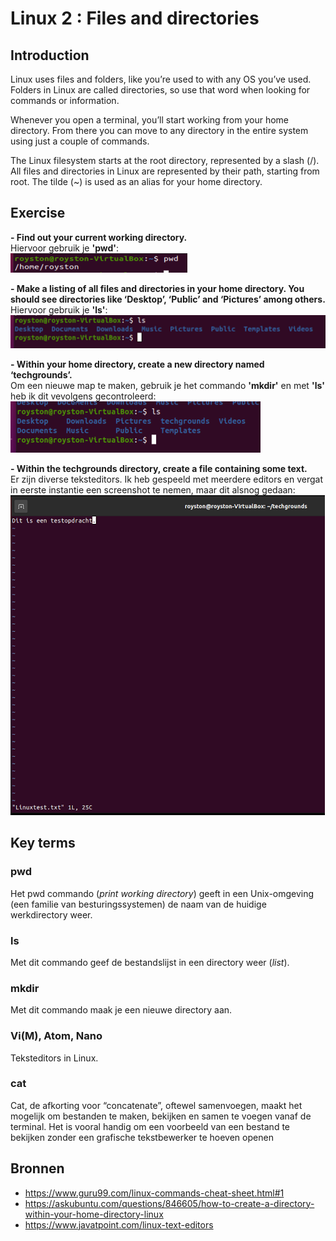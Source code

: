 # Linux 2 : Files and directories  

## Introduction  
Linux uses files and folders, like you’re used to with any OS you’ve used. Folders in Linux are called directories, so use that word when looking for commands or information.

Whenever you open a terminal, you’ll start working from your home directory. From there you can move to any directory in the entire system using just a couple of commands.

The Linux filesystem starts at the root directory, represented by a slash (/). All files and directories in Linux are represented by their path, starting from root.
The tilde (~) is used as an alias for your home directory.

## Exercise  
**- Find out your current working directory.**  
Hiervoor gebruik je **'pwd'**:  
![Kijk](https://github.com/Electroybot/cloud-6-repo-Electroybot/blob/main/00_includes/Week%201/LNX-02/01.png?raw=true)  

**- Make a listing of all files and directories in your home directory. You should see directories like ‘Desktop’, ‘Public’ and ‘Pictures’ among others.**  
Hiervoor gebruik je **'ls'**:  
![Kijk](https://github.com/Electroybot/cloud-6-repo-Electroybot/blob/main/00_includes/Week%201/LNX-02/02.png?raw=true)  

**- Within your home directory, create a new directory named ‘techgrounds’.**  
Om een nieuwe map te maken, gebruik je het commando **'mkdir'** en met **'ls'** heb ik dit vevolgens gecontroleerd:  
![Kijk](https://github.com/Electroybot/cloud-6-repo-Electroybot/blob/main/00_includes/Week%201/LNX-02/03.png?raw=true)  

**- Within the techgrounds directory, create a file containing some text.**  
Er zijn diverse teksteditors. Ik heb gespeeld met meerdere editors en vergat in eerste instantie een screenshot te nemen, maar dit alsnog gedaan:    
![Kijk](https://github.com/Electroybot/cloud-6-repo-Electroybot/blob/main/00_includes/Week%201/LNX-02/04.png?raw=true)  

## Key terms

### pwd   
Het pwd commando (*print working directory*) geeft in een Unix-omgeving (een familie van besturingssystemen) de naam van de huidige werkdirectory weer.  

### ls  
Met dit commando geef de bestandslijst in een directory weer (*list*).  

### mkdir  
Met dit commando maak je een nieuwe directory aan.  

### Vi(M), Atom, Nano  
Teksteditors in Linux.  

### cat
Cat, de afkorting voor “concatenate”, oftewel samenvoegen, maakt het mogelijk om bestanden te maken, bekijken en samen te voegen vanaf de terminal. Het is vooral handig om een voorbeeld van een bestand te bekijken zonder een grafische tekstbewerker te hoeven openen

## Bronnen  

- https://www.guru99.com/linux-commands-cheat-sheet.html#1  
- https://askubuntu.com/questions/846605/how-to-create-a-directory-within-your-home-directory-linux  
- https://www.javatpoint.com/linux-text-editors  


